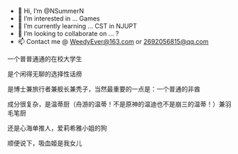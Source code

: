 - 👋 Hi, I’m @NSummerN
- 👀 I’m interested in ...  Games
- 🌱 I’m currently learning ...  CST in NJUPT
- 💞️ I’m looking to collaborate on ... ?
- 📫 Contact me @ WeedyEver@163.com or 2692056815@qq.com

一个普普通通的在校大学生

是个闲得无聊的选择性话痨

是博士兼旅行者兼舰长兼秃子，当然最重要的一点是：一个普通的非酋

成分很复杂，是温蒂厨（舟游的温蒂！不是原神的温迪也不是崩三的温蒂！）兼羽毛笔厨

还是心海单推人，爱莉希雅小姐的狗

顺便说下，吸血姬是我女儿


<!---
NSummerN/NSummerN is a ✨ special ✨ repository because its `README.md` (this file) appears on your GitHub profile.
You can click the Preview link to take a look at your changes.
--->
